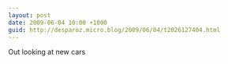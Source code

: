 ```yaml
---
layout: post
date: 2009-06-04 10:00 +1000
guid: http://desparoz.micro.blog/2009/06/04/t2026127404.html
---
```

Out looking at new cars
